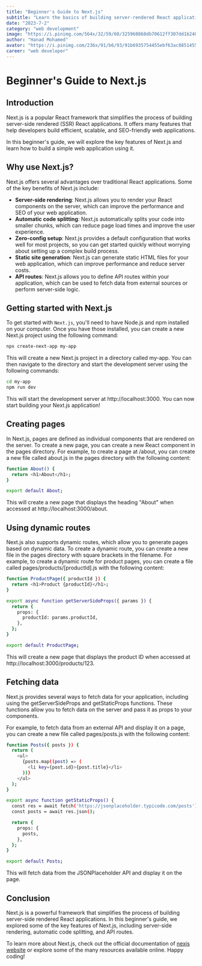 ```yaml
---
title: "Beginner's Guide to Next.js"
subtitle: "Learn the basics of building server-rendered React applications with Next.js."
date: "2023-7-2"
category: "web development"
image: "https://i.pinimg.com/564x/32/59/60/325960868db70612ff307dd1b248bfc8.jpg"
author: "Hanad Mohamed"
avator: "https://i.pinimg.com/236x/91/b6/93/91b6935754455ebf63ac8851455f8132.jpg"
career: "web developer"
---
```


# Beginner's Guide to Next.js

## Introduction

Next.js is a popular React framework that simplifies the process of building server-side rendered (SSR) React applications. It offers many features that help developers build efficient, scalable, and SEO-friendly web applications.

In this beginner's guide, we will explore the key features of Next.js and learn how to build a simple web application using it.

## Why use Next.js?

Next.js offers several advantages over traditional React applications. Some of the key benefits of Next.js include:

- **Server-side rendering**: Next.js allows you to render your React components on the server, which can improve the performance and SEO of your web application.
- **Automatic code splitting**: Next.js automatically splits your code into smaller chunks, which can reduce page load times and improve the user experience.
- **Zero-config setup**: Next.js provides a default configuration that works well for most projects, so you can get started quickly without worrying about setting up a complex build process.
- **Static site generation**: Next.js can generate static HTML files for your web application, which can improve performance and reduce server costs.
- **API routes**: Next.js allows you to define API routes within your application, which can be used to fetch data from external sources or perform server-side logic.

## Getting started with Next.js

To get started with `Next.js`, you'll need to have Node.js and npm installed on your computer. Once you have those installed, you can create a new Next.js project using the following command:

```bash
npx create-next-app my-app
```

This will create a new Next.js project in a directory called my-app. You can then navigate to the directory and start the development server using the following commands:

```bash
cd my-app
npm run dev
```

This will start the development server at http://localhost:3000. You can now start building your Next.js application!

## Creating pages

In Next.js, pages are defined as individual components that are rendered on the server. To create a new page, you can create a new React component in the pages directory. For example, to create a page at /about, you can create a new file called about.js in the pages directory with the following content:

```bash
function About() {
  return <h1>About</h1>;
}

export default About;
```

This will create a new page that displays the heading "About" when accessed at http://localhost:3000/about.

## Using dynamic routes

Next.js also supports dynamic routes, which allow you to generate pages based on dynamic data. To create a dynamic route, you can create a new file in the pages directory with square brackets in the filename. For example, to create a dynamic route for product pages, you can create a file called pages/products/[productId].js with the following content:

```bash
function ProductPage({ productId }) {
  return <h1>Product {productId}</h1>;
}

export async function getServerSideProps({ params }) {
  return {
    props: {
      productId: params.productId,
    },
  };
}

export default ProductPage;
```

This will create a new page that displays the product ID when accessed at http://localhost:3000/products/123.

## Fetching data

Next.js provides several ways to fetch data for your application, including using the getServerSideProps and getStaticProps functions. These functions allow you to fetch data on the server and pass it as props to your components.

For example, to fetch data from an external API and display it on a page, you can create a new file called pages/posts.js with the following content:

```bash
function Posts({ posts }) {
  return (
    <ul>
      {posts.map((post) => (
        <li key={post.id}>{post.title}</li>
      ))}
    </ul>
  );
}

export async function getStaticProps() {
  const res = await fetch('https://jsonplaceholder.typicode.com/posts');
  const posts = await res.json();

  return {
    props: {
      posts,
    },
  };
}

export default Posts;
```

This will fetch data from the JSONPlaceholder API and display it on the page.

## Conclusion

Next.js is a powerful framework that simplifies the process of building server-side rendered React applications. In this beginner's guide, we explored some of the key features of Next.js, including server-side rendering, automatic code splitting, and API routes.

To learn more about Next.js, check out the official documentation of [nexjs website](https://nextjs.org/) or explore some of the many resources available online. Happy coding!
